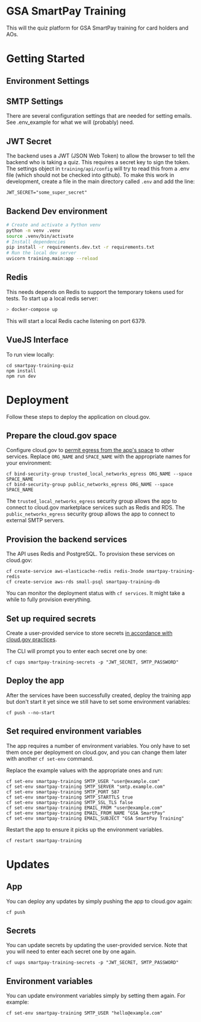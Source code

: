 # GSA SmartPay Training

This will the quiz platform for GSA SmartPay training for card holders and AOs.

# Getting Started

## Environment Settings

## SMTP Settings
There are several configuration settings that are needed for setting emails. See .env_example for what we will (probably) need.

## JWT Secret
The backend uses a JWT (JSON Web Token) to allow the browser to tell the backend who is taking a quiz. This requires a secret key to sign the token. The settings object in `training/api/config` will try to read this from a .env file (which should not be checked into github). To make this work in development, create a file in the main directory called `.env` and add the line:

```
JWT_SECRET="some_super_secret"
```

## Backend Dev environment

``` sh
# Create and activate a Python venv
python -m venv .venv
source .venv/bin/activate
# Install dependencies
pip install -r requirements.dev.txt -r requirements.txt
# Run the local dev server
uvicorn training.main:app --reload
```

## Redis

This needs depends on Redis to support the temporary tokens used for tests. To start up a local redis server:

``` sh
> docker-compose up
```
This will start a local Redis cache listening on port 6379.


## VueJS Interface
To run view locally:
```
cd smartpay-training-quiz
npm install
npm run dev
```

# Deployment

Follow these steps to deploy the application on cloud.gov.

## Prepare the cloud.gov space

Configure cloud.gov to [permit egress from the app's space](https://cloud.gov/docs/management/space-egress/) to other services. Replace `ORG_NAME` and `SPACE_NAME` with the appropriate names for your environment:

```
cf bind-security-group trusted_local_networks_egress ORG_NAME --space SPACE_NAME
cf bind-security-group public_networks_egress ORG_NAME --space SPACE_NAME
```

The `trusted_local_networks_egress` security group allows the app to connect to cloud.gov marketplace services such as Redis and RDS. The `public_networks_egress` security group allows the app to connect to external SMTP servers.

## Provision the backend services

The API uses Redis and PostgreSQL. To provision these services on cloud.gov:

```
cf create-service aws-elasticache-redis redis-3node smartpay-training-redis
cf create-service aws-rds small-psql smartpay-training-db
```

You can monitor the deployment status with `cf services`. It might take a while to fully provision everything.

## Set up required secrets

Create a user-provided service to store secrets [in accordance with cloud.gov practices](https://cloud.gov/docs/deployment/production-ready/#protect-access-to-sensitive-credentials).

The CLI will prompt you to enter each secret one by one:

```
cf cups smartpay-training-secrets -p "JWT_SECRET, SMTP_PASSWORD"
```

## Deploy the app

After the services have been successfully created, deploy the training app but don't start it yet since we still have to set some environment variables:

```
cf push --no-start
```

## Set required environment variables

The app requires a number of environment variables. You only have to set them once per deployment on cloud.gov, and you can change them later with another `cf set-env` command.

Replace the example values with the appropriate ones and run:

```
cf set-env smartpay-training SMTP_USER "user@example.com"
cf set-env smartpay-training SMTP_SERVER "smtp.example.com"
cf set-env smartpay-training SMTP_PORT 587
cf set-env smartpay-training SMTP_STARTTLS true
cf set-env smartpay-training SMTP_SSL_TLS false
cf set-env smartpay-training EMAIL_FROM "user@example.com"
cf set-env smartpay-training EMAIL_FROM_NAME "GSA SmartPay"
cf set-env smartpay-training EMAIL_SUBJECT "GSA SmartPay Training"
```

Restart the app to ensure it picks up the environment variables.

```
cf restart smartpay-training
```

# Updates

## App

You can deploy any updates by simply pushing the app to cloud.gov again:

```
cf push
```

## Secrets

You can update secrets by updating the user-provided service. Note that you will need to enter each secret one by one again.

```
cf uups smartpay-training-secrets -p "JWT_SECRET, SMTP_PASSWORD"
```

## Environment variables

You can update environment variables simply by setting them again. For example:

```
cf set-env smartpay-training SMTP_USER "hello@example.com"
```
